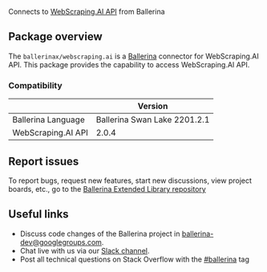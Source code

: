 Connects to [WebScraping.AI API](https://webscraping.ai/docs) from Ballerina

## Package overview
The `ballerinax/webscraping.ai` is a [Ballerina](https://ballerina.io/) connector for WebScraping.AI API.
This package provides the capability to access WebScraping.AI API.

### Compatibility
|                               | Version                        |
|-------------------------------|--------------------------------|
| Ballerina Language            | Ballerina Swan Lake 2201.2.1     |
| WebScraping.AI API            | 2.0.4                          |

## Report issues
To report bugs, request new features, start new discussions, view project boards, etc., go to the [Ballerina Extended Library repository](https://github.com/ballerina-platform/ballerina-extended-library)

## Useful links
- Discuss code changes of the Ballerina project in [ballerina-dev@googlegroups.com](mailto:ballerina-dev@googlegroups.com).
- Chat live with us via our [Slack channel](https://ballerina.io/community/slack/).
- Post all technical questions on Stack Overflow with the [#ballerina](https://stackoverflow.com/questions/tagged/ballerina) tag
